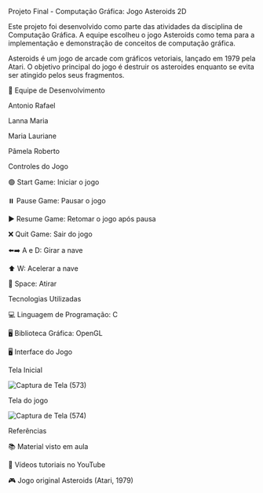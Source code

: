 Projeto Final - Computação Gráfica: Jogo Asteroids 2D

Este projeto foi desenvolvido como parte das atividades da disciplina de Computação Gráfica. A equipe escolheu o jogo Asteroids como tema para a implementação e demonstração de conceitos de computação gráfica.

Asteroids é um jogo de arcade com gráficos vetoriais, lançado em 1979 pela Atari. O objetivo principal do jogo é destruir os asteroides enquanto se evita ser atingido pelos seus fragmentos.

👥 Equipe de Desenvolvimento

Antonio Rafael

Lanna Maria

Maria Lauriane

Pâmela Roberto

Controles do Jogo

🟢 Start Game: Iniciar o jogo

⏸️ Pause Game: Pausar o jogo

▶️ Resume Game: Retomar o jogo após pausa

❌ Quit Game: Sair do jogo

⬅️➡️ A e D: Girar a nave

⬆️ W: Acelerar a nave

🔫 Space: Atirar

Tecnologias Utilizadas

💻 Linguagem de Programação: C

🖥️ Biblioteca Gráfica: OpenGL

🖥️ Interface do Jogo

Tela Inicial 

![Captura de Tela (573)](https://github.com/user-attachments/assets/f8b51ee6-299a-4300-8a1e-702b8144f415)

Tela do jogo

![Captura de Tela (574)](https://github.com/user-attachments/assets/d4d27d56-4334-4de3-be7d-b5816075c2a4)

Referências

📚 Material visto em aula

🎥 Vídeos tutoriais no YouTube

🎮 Jogo original Asteroids (Atari, 1979)

